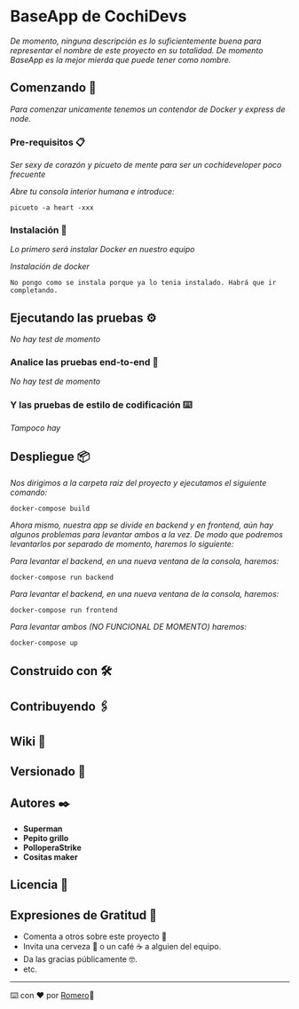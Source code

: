 # BaseApp de CochiDevs

_De momento, ninguna descripción es lo suficientemente buena para representar el nombre de este proyecto en su totalidad. De momento BaseApp es la mejor mierda que puede tener como nombre._

## Comenzando 🚀

_Para comenzar unicamente tenemos un contendor de Docker y express de node._

### Pre-requisitos 📋

_Ser sexy de corazón y picueto de mente para ser un cochideveloper poco frecuente_

_Abre tu consola interior humana e introduce:_

```
picueto -a heart -xxx 
```

### Instalación 🔧

_Lo primero será instalar Docker en nuestro equipo_

_Instalación de docker_

```
No pongo como se instala porque ya lo tenia instalado. Habrá que ir completando.
```

## Ejecutando las pruebas ⚙️

_No hay test de momento_

### Analice las pruebas end-to-end 🔩

_No hay test de momento_

### Y las pruebas de estilo de codificación ⌨️

_Tampoco hay_

## Despliegue 📦
_Nos dirigimos a la carpeta raiz del proyecto y ejecutamos el siguiente comando:_

```
docker-compose build
```

_Ahora mismo, nuestra app se divide en backend y en frontend, aún hay algunos problemas para levantar ambos a la vez._
_De modo que podremos levantarlos por separado de momento, haremos lo siguiente:_

_Para levantar el backend, en una nueva ventana de la consola, haremos:_
```
docker-compose run backend
```

_Para levantar el backend, en una nueva ventana de la consola, haremos:_
```
docker-compose run frontend
```

_Para levantar ambos (NO FUNCIONAL DE MOMENTO) haremos:_
```
docker-compose up
```

## Construido con 🛠️

## Contribuyendo 🖇️

## Wiki 📖

## Versionado 📌

## Autores ✒️

* **Superman** 
* **Pepito grillo** 
* **PolloperaStrike** 
* **Cositas maker** 

## Licencia 📄

## Expresiones de Gratitud 🎁

* Comenta a otros sobre este proyecto 📢
* Invita una cerveza 🍺 o un café ☕ a alguien del equipo. 
* Da las gracias públicamente 🤓.
* etc.



---
⌨️ con ❤️ por [Romero](https://github.com/romerox3)🍺
